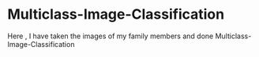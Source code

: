 # Multiclass-Image-Classification
Here , I have taken the images of my family members and done Multiclass-Image-Classification
